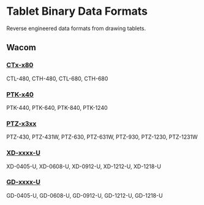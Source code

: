 # Tablet Binary Data Formats

Reverse engineered data formats from drawing tablets.

## Wacom

### [CTx-x80](./docs/ctx-x80/ctx-x80.md)

CTL-480, CTH-480, CTL-680, CTH-680

### [PTK-x40](./docs/ptk-x40/ptk-x40.md)

PTK-440, PTK-640, PTK-840, PTK-1240

### [PTZ-x3xx](./docs/ptz-x3xx/ptz-x3xx.md)

PTZ-430, PTZ-431W, PTZ-630, PTZ-631W, PTZ-930, PTZ-1230, PTZ-1231W

### [XD-xxxx-U](./docs/xd-xxxx-u/xd-xxxx-u.md)

XD-0405-U, XD-0608-U, XD-0912-U, XD-1212-U, XD-1218-U

### [GD-xxxx-U](./docs/gd-xxxx-u/gd-xxxx-u.md)

GD-0405-U, GD-0608-U, GD-0912-U, GD-1212-U, GD-1218-U